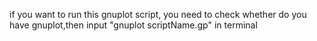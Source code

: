 if you want to run this gnuplot script, you need to check whether do you have gnuplot,then input "gnuplot scriptName.gp" in terminal
